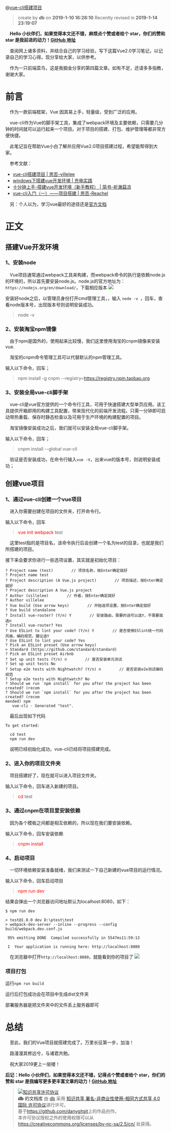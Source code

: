 @[vue-cli搭建项目](https://github.com/danygitgit/document-library/blob/master/JavaScript-library/Vue/Vue-cli%E5%85%A5%E9%97%A8%EF%BC%88%E4%B8%80%EF%BC%89%E2%80%94%E2%80%94%E9%A1%B9%E7%9B%AE%E6%90%AD%E5%BB%BA.md)

> create by **db** on **2019-1-10 16:28:10**
> Recently revised in **2019-1-14 23:19:07**

&emsp;**Hello 小伙伴们，如果觉得本文还不错，麻烦点个赞或者给个 star，你们的赞和 star 是我前进的动力！[GitHub 地址](https://github.com/danygitgit/document-library/blob/master/JavaScript-library/Vue/vue-cli%E6%90%AD%E5%BB%BA%E9%A1%B9%E7%9B%AE.md)**

&emsp;查阅网上诸多资料，并结合自己的学习经验，写下这篇Vue2.0学习笔记，以记录自己的学习心得。现分享给大家，以供参考。

&emsp;作为一只前端菜鸟，这是我掘金分享的第四篇文章。如有不足，还请多多指教，谢谢大家。

# 前言

&emsp;作为一款前端框架，Vue 因其易上手，轻量级，受到广泛的应用。

&emsp;vue-cli作为Vue的脚手架工具，集成了webpack环境及主要依赖，只需要几分钟的时间就可以运行起来一个项目。对于项目的搭建、打包、维护管理等都非常方便快捷。

&emsp;此笔记旨在帮助Vue小白了解并应用Vue2.0项目搭建过程，希望能帮得到大家。

&emsp;参考文献：

- [vue-cli搭建项目 | 思否-villelee](https://segmentfault.com/a/1190000015475645)
- [windows下搭建vue开发环境 | 充电实践 ](https://www.liaoxuefeng.com/wiki/0013739516305929606dd18361248578c67b8067c8c017b000)
- [十分钟上手-搭建vue开发环境（新手教程） | 简书-祈澈菇凉](https://www.jianshu.com/p/0c6678671635)
- [vue-cli入门（一）——项目搭建 | 思否-Reachel](https://segmentfault.com/a/1190000009151389)
  
&emsp;另：个人以为，学习vue最好的途径还是[官方文档](https://cn.vuejs.org/)

# 正文

## 搭建Vue开发环境

### 1、安装node

&emsp;Vue项目通常通过webpack工具来构建，而webpack命令的执行是依赖node.js的环境的，所以首先要安装node.js。node.js的官方地址为：`https://nodejs.org/en/download/`，下载相应版本
![](../../public-repertory/img/vue-cli-img/node.png)

安装好node之后，以管理员身份打开cmd管理工具，，输入 `node -v `，回车，查看node版本号，出现版本号则说明安装成功。

> node -v

### 2、安装淘宝npm镜像
&emsp;由于npm是国外的，使用起来比较慢，我们这里使用淘宝的cnpm镜像来安装vue.

&emsp;淘宝的cnpm命令管理工具可以代替默认的npm管理工具。

输入以下命令，回车；
> npm install -g cnpm --registry=https://registry.npm.taobao.org

### 3、安装全局vue-cli脚手架

&emsp;vue-cli是vue官方提供的一个命令行工具，可用于快速搭建大型单页应用。该工具提供开箱即用的构建工具配置，带来现代化的前端开发流程。只需一分钟即可启动带热重载、保存时静态检查以及可用于生产环境的构建配置的项目。

&emsp;淘宝镜像安装成功之后，我们就可以安装全局vue-cli脚手架。

输入以下命令，回车；

> cnpm install --global vue-cli

&emsp;验证是否安装成功，在命令行输入`vue -V`，出来vue的版本号，则说明安装成功；

## 创建vue项目

### 1、通过vue-cli创建一个vue项目

&emsp;进入你需要创建在项目的文件夹，打开命令行。

输入以下命令，回车
> <font color=red> vue init webpack</font> test

&emsp;这里test指的是项目名，该命令执行后会创建一个名为test的目录，也就是我们所搭建的项目。

接下来会要求你进行一些选项设置，其实就是初始化项目：
```
? Project name (test)        // 项目名称，按Enter确定就好 
? Project name test
? Project description (A Vue.js project)        // 项目描述，按Enter确定就好 
? Project description A Vue.js project
? Author (villelee)        // 作者，按Enter确定就好 
? Author villelee
? Vue build (Use arrow keys)        // 开始选项设置，按Enter确定就好 
? Vue build standalone
? Install vue-router? (Y/n) Y        // 安装路由，需要的话可以选Y，不需要就选n
? Install vue-router? Yes
? Use ESLint to lint your code? (Y/n) Y        // 是否使用ESlint统一代码风格，编码规范，建议选Y
? Use ESLint to lint your code? Yes
? Pick an ESLint preset (Use arrow keys)
> Standard (https://github.com/standard/standard)
? Pick an ESLint preset Airbnb
? Set up unit tests (Y/n) n        // 是否安装单元测试
? Set up unit tests No
? Setup e2e tests with Nightwatch? (Y/n) n        // 是否安装e2e测试编码规范
? Setup e2e tests with Nightwatch? No
? Should we run `npm install` for you after the project has been created? (recom
? Should we run `npm install` for you after the project has been created? (recom
mended) npm
   vue-cli · Generated "test".
```
&emsp;最后出现如下代码
```
To get started:

  cd test
  npm run dev
```
&emsp;说明已经初始化成功，vue-cli已经将项目搭建完成。

### 2、进入你的项目文件夹

&emsp;项目搭建好了，现在就可以进入项目文件夹。

输入以下命令，回车进入新建的项目。

> <font color=red>cd</font> test

### 3、通过cnpm在项目里安装依赖

&emsp;因为各个模板之间都是相互依赖的，所以现在我们要安装依赖。

输入以下命令，回车安装依赖
> <font color=red>cnpm install</font>

### 4、启动项目

&emsp;一切环境依赖安装准备就绪，我们来测试一下自己新建的vue项目的运行情况。

输入以下命令，回车启动项目

> <font color=red>npm run dev</font>

结果会弹出一个浏览器访问地址默认为localhost:8080，如下：

```
$ npm run dev

> test@1.0.0 dev D:\ptest\test
> webpack-dev-server --inline --progress --config build/webpack.dev.conf.js

 95% emitting DONE  Compiled successfully in 5547ms11:59:13

 I  Your application is running here: http://localhost:8080
```
&emsp;在浏览器中打开`http://localhost:8080`，就能看到你的项目了
![](../../public-repertory/img/vue-cli-img/vue-cli.png)

### 项目打包

运行`npm run build`

运行后打包成功会在项目中生成dist文件夹

部署服务器是把文件夹中的文件丢上服务器即可

# 总结 

&emsp;至此，我们的Vue项目就搭建完成了。万里长征第一步，加油！

&emsp;路漫漫其修远兮，与诸君共勉。

&emsp;祝大家2019更上一层楼！

**后记：Hello 小伙伴们，如果觉得本文还不错，记得点个赞或者给个 star，你们的赞和 star 是我编写更多更丰富文章的动力！[GitHub 地址](https://github.com/danygitgit/document-library/blob/master/JavaScript-library/Vue/Vue-cli%E5%85%A5%E9%97%A8%EF%BC%88%E4%B8%80%EF%BC%89%E2%80%94%E2%80%94%E9%A1%B9%E7%9B%AE%E6%90%AD%E5%BB%BA.md)**

> <a rel="license" href="http://creativecommons.org/licenses/by-nc-sa/4.0/"><img alt="知识共享许可协议" style="border-width:0" src="https://user-gold-cdn.xitu.io/2018/12/23/167d9537f3e29c99?w=88&h=31&f=png&s=1888" /></a><br /><a xmlns:dct="http://purl.org/dc/terms/" property="dct:title">**db** 的文档库</a> 由 <a xmlns:cc="http://creativecommons.org/ns#" href="wzh" property="cc:attributionName" rel="cc:attributionURL">db</a> 采用 <a rel="license" href="http://creativecommons.org/licenses/by-nc-sa/4.0/">知识共享 署名-非商业性使用-相同方式共享 4.0 国际 许可协议</a>进行许可。<br />基于<a xmlns:dct="http://purl.org/dc/terms/" href="https://github.com/danygitgit" rel="dct:source">https://github.com/danygitgit</a>上的作品创作。<br />本许可协议授权之外的使用权限可以从 <a xmlns:cc="http://creativecommons.org/ns#" href="https://creativecommons.org/licenses/by-nc-sa/2.5/cn/" rel="cc:morePermissions">https://creativecommons.org/licenses/by-nc-sa/2.5/cn/</a> 处获得。